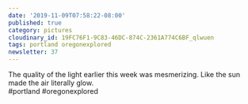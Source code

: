 ```yaml
---
date: '2019-11-09T07:58:22-08:00'
published: true
category: pictures
cloudinary_id: 19FC76F1-9C83-46DC-874C-2361A774C6BF_qlwuen
tags: portland oregonexplored
newsletter: 37
---
```


The quality of the light earlier this week was mesmerizing. Like the sun made the air literally glow.  
#portland #oregonexplored